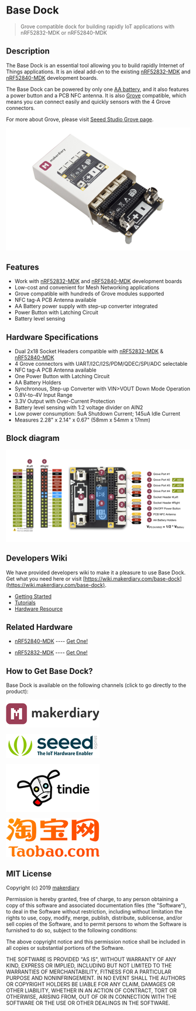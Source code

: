 # Base Dock

> Grove compatible dock for building rapidly IoT applications with nRF52832-MDK or nRF52840-MDK


## Description

The Base Dock is an essential tool allowing you to build rapidly Internet of Things applications. It is an ideal add-on to the existing [nRF52832-MDK](https://wiki.makerdiary.com/nrf52832-mdk/) and [nRF52840-MDK](https://wiki.makerdiary.com/nrf52840-mdk/) development boards.

The Base Dock can be powered by only one [AA battery](http://www.energizer.com/batteries/energizer-ultimate-lithium-batteries), and it also features a power button and a PCB NFC antenna. It is also [Grove](https://www.seeedstudio.com/grove.html) compatible, which means you can connect easily and quickly sensors with the 4 Grove connectors.

For more about Grove, please visit [Seeed Studio Grove page](https://www.seeedstudio.com/grove.html).

![](docs/images/base-dock-unbox.jpg)


## Features

* Work with [nRF52832-MDK](https://wiki.makerdiary.com/nrf52832-mdk/) and [nRF52840-MDK](https://wiki.makerdiary.com/nrf52840-mdk/) development boards
* Low-cost and convenient for Mesh Networking applications
* Grove compatible with hundreds of Grove modules supported
* NFC tag-A PCB Antenna available
* AA Battery power supply with step-up converter integrated
* Power Button with Latching Circuit
* Battery level sensing


## Hardware Specifications

* Dual 2x18 Socket Headers compatible with [nRF52832-MDK](https://wiki.makerdiary.com/nrf52832-mdk/) & [nRF52840-MDK](https://wiki.makerdiary.com/nrf52840-mdk/)
* 4 Grove connectors with UART/I2C/I2S/PDM/QDEC/SPI/ADC selectable
* NFC tag-A PCB Antenna available
* One Power Button with Latching Circuit
* AA Battery Holders
* Synchronous, Step-up Converter with VIN>VOUT Down Mode Operation
* 0.8V-to-4V Input Range
* 3.3V Output with Over-Current Protection
* Battery level sensing with 1:2 voltage divider on AIN2
* Low power consumption: 5uA Shutdown Current; 145uA Idle Current
* Measures 2.28" x 2.14" x 0.67" (58mm x 54mm x 17mm)

## Block diagram

[![](docs/images/base_dock_block_diagram_v1.jpg)](docs/images/base_dock_block_diagram_v1.jpg)

## Developers Wiki

We have provided developers wiki to make it a pleasure to use Base Dock. 
Get what you need here or visit [https://wiki.makerdiary.com/base-dock](https://wiki.makerdiary.com/base-dock).

* [Getting Started](https://wiki.makerdiary.com/base-dock/getting-started)
* [Tutorials](https://wiki.makerdiary.com/base-dock/tutorials)
* [Hardware Resource](https://github.com/makerdiary/base-dock/tree/master/docs/hardware)


## Related Hardware

* [nRF52840-MDK](https://wiki.makerdiary.com/nrf52840-mdk) ---- [Get One!](https://store.makerdiary.com/collections/frontpage/products/nrf52840-mdk-iot-development-kit)

* [nRF52832-MDK](https://wiki.makerdiary.com/nrf52832-mdk) ---- [Get One!](https://store.makerdiary.com/collections/frontpage/products/nrf52832-mdk-iot-micro-development-kit)

## How to Get Base Dock?

Base Dock is available on the following channels (click to go directly to the product):

[![makerdiary store](docs/images/makerdiary-store-logo.png)](https://store.makerdiary.com/collections/frontpage/products/base-dock)

[![SeeedStudio](docs/images/seeed_logo_2018_horizontal.png)](https://www.seeedstudio.com/catalog/product/view/id/2856/s/nRF52840-MDK-Base-Dock-p-2856/)

[![Tindie](docs/images/tindie-logo.png)](https://www.tindie.com/products/Zelin/base-dock-grove-compatible/)

[![Taobao](docs/images/taobao-logo.png)](https://item.taobao.com/item.htm?spm=a1z10.1-c-s.w4004-18605444714.14.39be796cJVdvk7&id=587590520696)


## MIT License

Copyright (c) 2019 [makerdiary](https://makerdiary.com)

Permission is hereby granted, free of charge, to any person obtaining a copy of this software and associated documentation files (the "Software"), to deal in the Software without restriction, including without limitation the rights to use, copy, modify, merge, publish, distribute, sublicense, and/or sell copies of the Software, and to permit persons to whom the Software is furnished to do so, subject to the following conditions:

The above copyright notice and this permission notice shall be included in all copies or substantial portions of the Software.

THE SOFTWARE IS PROVIDED "AS IS", WITHOUT WARRANTY OF ANY KIND, EXPRESS OR IMPLIED, INCLUDING BUT NOT LIMITED TO THE WARRANTIES OF MERCHANTABILITY, FITNESS FOR A PARTICULAR PURPOSE AND NONINFRINGEMENT. IN NO EVENT SHALL THE AUTHORS OR COPYRIGHT HOLDERS BE LIABLE FOR ANY CLAIM, DAMAGES OR OTHER LIABILITY, WHETHER IN AN ACTION OF CONTRACT, TORT OR OTHERWISE, ARISING FROM, OUT OF OR IN CONNECTION WITH THE SOFTWARE OR THE USE OR OTHER DEALINGS IN THE SOFTWARE.